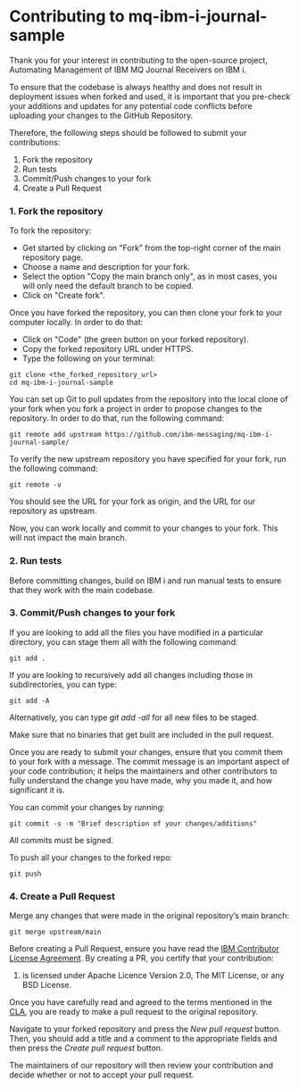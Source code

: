 # Contributing to mq-ibm-i-journal-sample

Thank you for your interest in contributing to the open-source project, Automating Management of IBM MQ Journal Receivers on IBM i.

To ensure that the codebase is always healthy and does not result in deployment issues when forked and used, it is important that you pre-check your additions and updates for any potential code conflicts before uploading your changes to the GitHub Repository. 

Therefore, the following steps should be followed to submit your contributions: 

1. Fork the repository
2. Run tests
3. Commit/Push changes to your fork
4. Create a Pull Request 


### 1. Fork the repository

To fork the repository:
- Get started by clicking on "Fork" from the top-right corner of the main repository page.
- Choose a name and description for your fork.
- Select the option "Copy the main branch only", as in most cases, you will only need the default branch to be copied.
- Click on "Create fork".

Once you have forked the repository, you can then clone your fork to your computer locally. In order to do that:
- Click on "Code" (the green button on your forked repository).
- Copy the forked repository URL under HTTPS.
- Type the following on your terminal:

```
git clone <the_forked_repository_url> 
cd mq-ibm-i-journal-sample
```

You can set up Git to pull updates from the repository into the local clone of your fork when you fork a project in order to propose changes to the repository. In order to do that, run the following command:

```
git remote add upstream https://github.com/ibm-messaging/mq-ibm-i-journal-sample/
```

To verify the new upstream repository you have specified for your fork, run the following command:

```
git remote -v
```

You should see the URL for your fork as origin, and the URL for our repository as upstream.

Now, you can work locally and commit to your changes to your fork. This will not impact the main branch.

### 2. Run tests

Before committing changes, build on IBM i and run manual tests to ensure that they work with the main codebase. 

### 3. Commit/Push changes to your fork 

If you are looking to add all the files you have modified in a particular directory, you can stage them all with the following command:

```
git add . 
```

If you are looking to recursively add all changes including those in subdirectories, you can type: 

```
git add -A 
```

Alternatively, you can type _git add -all_ for all new files to be staged. 

Make sure that no binaries that get built are included in the pull request.

Once you are ready to submit your changes, ensure that you commit them to your fork with a message. The commit message is an important aspect of your code contribution; it helps the maintainers and other contributors to fully understand the change you have made, why you made it, and how significant it is. 

You can commit your changes by running: 

```
git commit -s -m "Brief description of your changes/additions"
```

All commits must be signed.

To push all your changes to the forked repo:

```
git push
```

### 4. Create a Pull Request

Merge any changes that were made in the original repository’s main branch:

```
git merge upstream/main
```

Before creating a Pull Request, ensure you have read the [IBM Contributor License Agreement](CLA.md). By creating a PR, you certify that your contribution:
1. is licensed under Apache Licence Version 2.0, The MIT License, or any BSD License.

Once you have carefully read and agreed to the terms mentioned in the [CLA](CLA.md), you are ready to make a pull request to the original repository.

Navigate to your forked repository and press the _New pull request_ button. Then, you should add a title and a comment to the appropriate fields and then press the _Create pull request_ button.

The maintainers of our repository will then review your contribution and decide whether or not to accept your pull request.
 
